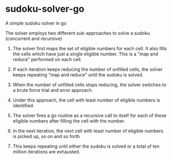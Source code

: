 # sudoku-solver-go
A simple sudoku solver in go

The solver employs two different sub-approaches to solve a sudoku (concurrent and recursive)

1. The solver first maps the set of eligible numbers for each cell. It also fills the cells which have just a single eligible number. This is a "map and reduce"    performed on each cell.

2. If each iteration keeps reducing the number of unfilled cells, the solver keeps repeating "map and reduce" until the sudoku is solved.

3. When the number of unfilled cells stops reducing, the solver switches to a brute force trial and error approach.

4. Under this approach, the cell with least number of eligible numbers is identified.

5. The solver fires a go routine as a recursive call to itself for each of these eligible numbers after filling the cell with the number.

6. In the next iteration, the next cell with least number of eligible numbers is picked up, so on and so forth

7. This keeps repeating until either the sudoku is solved or a total of ten million iterations are exhausted.
